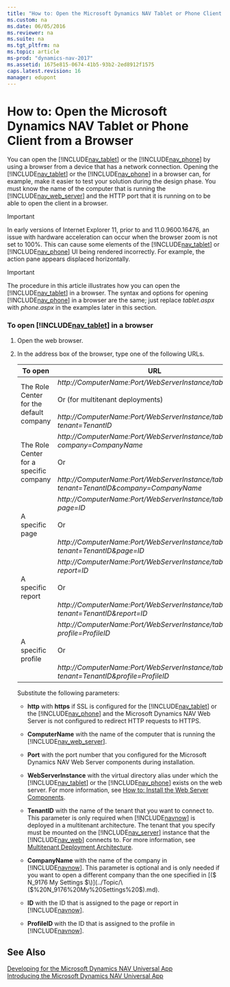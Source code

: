 ```yaml
---
title: "How to: Open the Microsoft Dynamics NAV Tablet or Phone Client from a Browser"
ms.custom: na
ms.date: 06/05/2016
ms.reviewer: na
ms.suite: na
ms.tgt_pltfrm: na
ms.topic: article
ms-prod: "dynamics-nav-2017"
ms.assetid: 1675e815-0674-41b5-93b2-2ed8912f1575
caps.latest.revision: 16
manager: edupont
---
```

# How to: Open the Microsoft Dynamics NAV Tablet or Phone Client from a Browser
You can open the [!INCLUDE[nav_tablet](includes/nav_tablet_md.md)] or the [!INCLUDE[nav_phone](includes/nav_phone_md.md)] by using a browser from a device that has a network connection. Opening the [!INCLUDE[nav_tablet](includes/nav_tablet_md.md)] or the [!INCLUDE[nav_phone](includes/nav_phone_md.md)] in a browser can, for example, make it easier to test your solution during the design phase. You must know the name of the computer that is running the [!INCLUDE[nav_web_server](includes/nav_web_server_md.md)] and the HTTP port that it is running on to be able to open the client in a browser.  
  
> [!IMPORTANT]  
>  In early versions of Internet Explorer 11, prior to and 11.0.9600.16476, an issue with hardware acceleration can occur when the browser zoom is not set to 100%. This can cause some elements of the [!INCLUDE[nav_tablet](includes/nav_tablet_md.md)] or [!INCLUDE[nav_phone](includes/nav_phone_md.md)] UI being rendered incorrectly. For example, the action pane appears displaced horizontally.  
  
> [!IMPORTANT]  
>  The procedure in this article illustrates how you can open the [!INCLUDE[nav_tablet](includes/nav_tablet_md.md)] in a browser. The syntax and options for opening [!INCLUDE[nav_phone](includes/nav_phone_md.md)] in a browser are the same; just replace *tablet.aspx* with *phone.aspx* in the examples later in this section.  
  
### To open [!INCLUDE[nav_tablet](includes/nav_tablet_md.md)] in a browser  
  
1.  Open the web browser.  
  
2.  In the address box of the browser, type one of the following URLs.  
  
    |To open|URL|Example|  
    |-------------|---------|-------------|  
    |The Role Center for the default company|*http:\/\/ComputerName:Port\/WebServerInstance\/tablet.aspx*<br /><br /> Or \(for multitenant deployments\)<br /><br /> *http:\/\/ComputerName:Port\/WebServerInstance\/tablet.aspx?tenant\=TenantID*|http:\/\/MyNAVWeb:8080\/[!INCLUDE[nav_server_instance](includes/nav_server_instance_md.md)]\/tablet.aspx|  
    |The Role Center for a specific company|*http:\/\/ComputerName:Port\/WebServerInstance\/tablet.aspx?company\=CompanyName*<br /><br /> Or<br /><br /> *http:\/\/ComputerName:Port\/WebServerInstance\/tablet.aspx?tenant\=TenantID&company\=CompanyName*|http:\/\/MyNAVWeb:8080\/[!INCLUDE[nav_server_instance](includes/nav_server_instance_md.md)]\/tablet.aspx?company\=CRONUS%20International%20Ltd.|  
    |A specific page|*http:\/\/ComputerName:Port\/WebServerInstance\/tablet.aspx?page\=ID*<br /><br /> Or<br /><br /> *http:\/\/ComputerName:Port\/WebServerInstance\/tablet.aspx?tenant\=TenantID&page\=ID*|http:\/\/MyNAVWeb:8080\/[!INCLUDE[nav_server_instance](includes/nav_server_instance_md.md)]\/tablet.aspx?page\=22|  
    |A specific report|*http:\/\/ComputerName:Port\/WebServerInstance\/tablet.aspx?report\=ID*<br /><br /> Or<br /><br /> *http:\/\/ComputerName:Port\/WebServerInstance\/tablet.aspx?tenant\=TenantID&report\=ID*|http:\/\/MyNAVWeb:8080\/[!INCLUDE[nav_server_instance](includes/nav_server_instance_md.md)]\/tablet.aspx?report\=8|  
    |A specific profile|*http:\/\/ComputerName:Port\/WebServerInstance\/tablet.aspx?profile\=ProfileID*<br /><br /> Or<br /><br /> *http:\/\/ComputerName:Port\/WebServerInstance\/tablet.aspx?tenant\=TenantID&profile\=ProfileID*|http:\/\/MyNAVWeb:8080\/[!INCLUDE[nav_server_instance](includes/nav_server_instance_md.md)]\/tablet.aspx?profile\=Small%20Business|  
  
     Substitute the following parameters:  
  
    -   **http** with **https** if SSL is configured for the [!INCLUDE[nav_tablet](includes/nav_tablet_md.md)] or the [!INCLUDE[nav_phone](includes/nav_phone_md.md)] and the Microsoft Dynamics NAV Web Server is not configured to redirect HTTP requests to HTTPS.  
  
    -   **ComputerName** with the name of the computer that is running the [!INCLUDE[nav_web_server](includes/nav_web_server_md.md)].  
  
    -   **Port** with the port number that you configured for the Microsoft Dynamics NAV Web Server components during installation.  
  
    -   **WebServerInstance** with the virtual directory alias under which the [!INCLUDE[nav_tablet](includes/nav_tablet_md.md)] or the [!INCLUDE[nav_phone](includes/nav_phone_md.md)] exists on the web server. For more information, see [How to: Install the Web Server Components](../Topic/How%20to:%20Install%20the%20Web%20Server%20Components.md).  
  
    -   **TenantID** with the name of the tenant that you want to connect to. This parameter is only required when [!INCLUDE[navnow](includes/navnow_md.md)] is deployed in a multitenant architecture. The tenant that you specify must be mounted on the [!INCLUDE[nav_server](includes/nav_server_md.md)] instance that the [!INCLUDE[nav_web](includes/nav_web_md.md)] connects to. For more information, see [Multitenant Deployment Architecture](Multitenant-Deployment-Architecture.md).  
  
    -   **CompanyName** with the name of the company in [!INCLUDE[navnow](includes/navnow_md.md)]. This parameter is optional and is only needed if you want to open a different company than the one specified in [\($ N\_9176 My Settings $\)](../Topic/\($%20N_9176%20My%20Settings%20$\).md).  
  
    -   **ID** with the ID that is assigned to the page or report in [!INCLUDE[navnow](includes/navnow_md.md)].  
  
    -   **ProfileID** with the ID that is assigned to the profile in [!INCLUDE[navnow](includes/navnow_md.md)].  
  
## See Also  
 [Developing for the Microsoft Dynamics NAV Universal App](Developing-for-the-Microsoft-Dynamics-NAV-Universal-App.md)   
 [Introducing the Microsoft Dynamics NAV Universal App](Introducing-the-Microsoft-Dynamics-NAV-Universal-App.md)